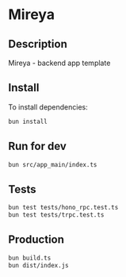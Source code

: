 # Mireya

## Description

Mireya - backend app template

## Install

To install dependencies:

```sh
bun install
```

## Run for dev

```sh
bun src/app_main/index.ts
```

## Tests

```sh
bun test tests/hono_rpc.test.ts
bun test tests/trpc.test.ts
```

## Production

```sh
bun build.ts
bun dist/index.js
```
